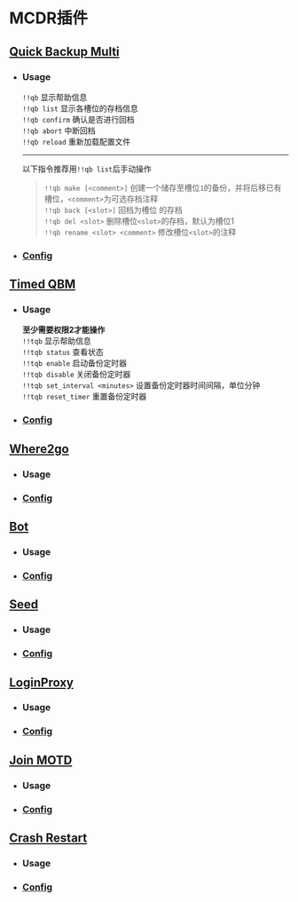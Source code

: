 # MCDR插件
## [Quick Backup Multi](https://mcdreforged.com/zh-CN/plugin/quick_backup_multi "多槽位备份/回档插件")  
- ### Usage
  `!!qb` 显示帮助信息  
  `!!qb list` 显示各槽位的存档信息  
  `!!qb confirm` 确认是否进行回档  
  `!!qb abort` 中断回档  
  `!!qb reload` 重新加载配置文件

  ---
  以下指令推荐用`!!qb list`后手动操作
  > `!!qb make [<comment>]` 创建一个储存至槽位`1`的备份，并将后移已有槽位，`<comment>`为可选存档注释  
  > `!!qb back [<slot>]` 回档为槽位 <slot> 的存档  
  > `!!qb del <slot>` 删除槽位`<slot>`的存档，默认为槽位1  
  > `!!qb rename <slot> <comment>` 修改槽位`<slot>`的注释  
  

- ### [Config](https://github.com/KiiiLin/Redstone_Survival_Quarter/blob/main/mcdr_plugin/config/QuickBackupM.json)  

## [Timed QBM](https://mcdreforged.com/zh-CN/plugin/timed_quick_backup_multi "一个QuickBackupM插件的扩展，用于定时触发QBM从而进行自动备份")  
- ### Usage
  **至少需要权限2才能操作**  
  `!!tqb` 显示帮助信息  
  `!!tqb status` 查看状态  
  `!!tqb enable` 启动备份定时器  
  `!!tqb disable` 关闭备份定时器  
  `!!tqb set_interval <minutes>` 设置备份定时器时间间隔，单位分钟  
  `!!tqb reset_timer` 重置备份定时器  

- ### [Config](https://github.com/KiiiLin/Redstone_Survival_Quarter/blob/main/mcdr_plugin/config/timed_quick_backup_multi.json)  

## [Where2go](https://mcdreforged.com/zh-CN/plugin/where2go "一个功能强大的位置插件，包含共享坐标点、查询玩家位置等功能")  
- ### Usage  
- ### [Config](https://github.com/KiiiLin/Redstone_Survival_Quarter/blob/main/mcdr_plugin/config/where2go/config.json)  

## [Bot](https://mcdreforged.com/zh-CN/plugin/bot "最好用的地毯模组假人管理器！")  
- ### Usage  
- ### [Config](https://github.com/KiiiLin/Redstone_Survival_Quarter/blob/main/mcdr_plugin/config/bot/config.json)  

## [Seed](https://mcdreforged.com/zh-CN/plugin/seed "在没有op权限的情况下获取种子")  
- ### Usage  
- ### [Config](https://github.com/KiiiLin/Redstone_Survival_Quarter/blob/main/mcdr_plugin/config/seed/config.json)  

## [LoginProxy](https://mcdreforged.com/zh-CN/plugin/loginproxy "Minecraft 服务器登录代理兼白名单插件")  
- ### Usage  
- ### [Config](https://github.com/KiiiLin/Redstone_Survival_Quarter/blob/main/mcdr_plugin/config/loginproxy/config.json)  

## [Join MOTD](https://mcdreforged.com/zh-CN/plugin/join_motd "当玩家加入游戏时向其发送欢迎信息")  
- ### Usage  
- ### [Config](https://github.com/KiiiLin/Redstone_Survival_Quarter/blob/main/mcdr_plugin/config/joinMOTD.json)  

## [Crash Restart](https://mcdreforged.com/zh-CN/plugin/crash_restart "在服务端崩溃后自动重启服务器的插件")  
- ### Usage  
- ### [Config](https://github.com/KiiiLin/Redstone_Survival_Quarter/blob/main/mcdr_plugin/config/CrashRestart.json)  
